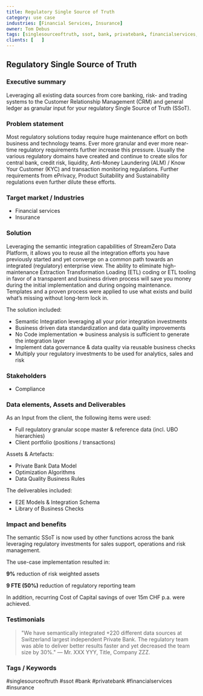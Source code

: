 ```yaml
---
title: Regulatory Single Source of Truth
category: use case
industries: [Financial Services, Insurance]
owner: Tom Debus
tags: [singlesourceoftruth, ssot, bank, privatebank, financialservices, insurance]
clients: [   ]
---
```


## Regulatory Single Source of Truth

### Executive summary
Leveraging all existing data sources from core banking, risk- and trading systems to the Customer Relationship Management (CRM) and general ledger as granular input for your regulatory Single Source of Truth (SSoT).

### Problem statement
Most regulatory solutions today require huge maintenance effort on both business and technology teams. Ever more granular and ever more near-time regulatory requirements further increase this pressure. Usually the various regulatory domains have created and continue to create silos for central bank, credit risk, liquidity, Anti-Money Laundering (ALM) / Know Your Customer (KYC) and transaction monitoring regulations. Further requirements from ePrivacy, Product Suitability and Sustainability regulations even further dilute these efforts.

### Target market / Industries
- Financial services
- Insurance

### Solution
Leveraging the semantic integration capabilities of StreamZero Data Platform, it  allows you to reuse all the integration efforts you have previously started and yet converge on a common path towards an integrated (regulatory) enterprise view. The ability to eliminate high-maintenance Extraction Transformation Loading (ETL) coding or ETL tooling in favor of a transparent and business driven process will save you money during the initial implementation and during ongoing maintenance.
Templates and a proven process were applied to use what exists and build what’s missing without long-term lock in.

The solution included:
- Semantic Integration leveraging all your prior integration investments
- Business driven data standardization and data quality improvements
- No Code implementation => business analysis is sufficient to generate the integration layer
- Implement data governance & data quality via reusable business checks
- Multiply your regulatory investments to be used for analytics, sales and risk

### Stakeholders
- Compliance

### Data elements, Assets and Deliverables
As an Input from the client, the following items were used:
- Full regulatory granular scope master & reference data (incl. UBO hierarchies)
- Client portfolio (positions / transactions)

Assets & Artefacts:
- Private Bank Data Model
- Optimization Algorithms
- Data Quality Business Rules

The deliverables included:
- E2E Models & Integration Schema
- Library of Business Checks

### Impact and benefits
The semantic SSoT is now used by other functions across the bank leveraging regulatory investments for sales support, operations and risk management.

The use-case implementation resulted in:

  **9%** reduction of risk weighted assets

  **9 FTE (50%)** reduction of regulatory reporting team

In addition, recurring Cost of Capital savings of over 15m CHF p.a. were achieved.

### Testimonials
> "We have semantically integrated +220 different data sources at Switzerland largest independent Private Bank. The regulatory team  was able to deliver better results faster and yet decreased the team size by 30%."
> — Mr. XXX YYY, Title, Company ZZZ.

### Tags / Keywords
#singlesourceoftruth #ssot #bank #privatebank #financialservices #insurance